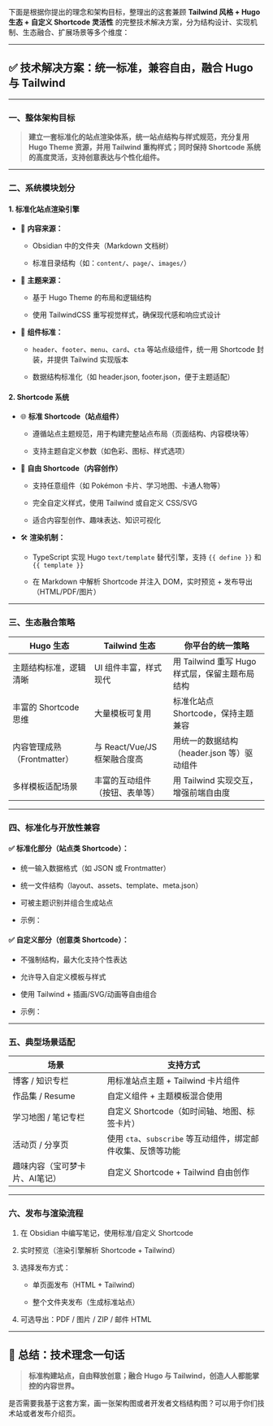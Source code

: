 
下面是根据你提出的理念和架构目标，整理出的这套兼顾 **Tailwind 风格 + Hugo 生态 + 自定义 Shortcode 灵活性** 的完整技术解决方案，分为结构设计、实现机制、生态融合、扩展场景等多个维度：

---

## ✅ 技术解决方案：统一标准，兼容自由，融合 Hugo 与 Tailwind

---

### 一、整体架构目标

> **建立一套标准化的站点渲染体系，统一站点结构与样式规范，充分复用 Hugo Theme 资源，并用 Tailwind 重构样式；同时保持 Shortcode 系统的高度灵活，支持创意表达与个性化组件。**

---

### 二、系统模块划分

#### 1. **标准化站点渲染引擎**

- 📁 **内容来源：**
    
    - Obsidian 中的文件夹（Markdown 文档树）
        
    - 标准目录结构（如：`content/`、`page/`、`images/`）
        
- 🎨 **主题来源：**
    
    - 基于 Hugo Theme 的布局和逻辑结构
        
    - 使用 TailwindCSS 重写视觉样式，确保现代感和响应式设计
        
- 🧱 **组件标准：**
    
    - `header`、`footer`、`menu`、`card`、`cta` 等站点级组件，统一用 Shortcode 封装，并提供 Tailwind 实现版本
        
    - 数据结构标准化（如 header.json, footer.json，便于主题适配）
        

#### 2. **Shortcode 系统**

- 🌐 **标准 Shortcode（站点组件）**
    
    - 遵循站点主题规范，用于构建完整站点布局（页面结构、内容模块等）
        
    - 支持主题自定义参数（如色彩、图标、样式选项）
        
- 🎨 **自由 Shortcode（内容创作）**
    
    - 支持任意组件（如 Pokémon 卡片、学习地图、卡通人物等）
        
    - 完全自定义样式，使用 Tailwind 或自定义 CSS/SVG
        
    - 适合内容型创作、趣味表达、知识可视化
        
- 🛠 **渲染机制：**
    
    - TypeScript 实现 Hugo `text/template` 替代引擎，支持 `{{ define }}` 和 `{{ template }}`
        
    - 在 Markdown 中解析 Shortcode 并注入 DOM，实时预览 + 发布导出（HTML/PDF/图片）
        

---

### 三、生态融合策略

|Hugo 生态|Tailwind 生态|你平台的统一策略|
|---|---|---|
|主题结构标准，逻辑清晰|UI 组件丰富，样式现代|用 Tailwind 重写 Hugo 样式层，保留主题布局结构|
|丰富的 Shortcode 思维|大量模板可复用|标准化站点 Shortcode，保持主题兼容|
|内容管理成熟（Frontmatter）|与 React/Vue/JS 框架融合度高|用统一的数据结构（header.json 等）驱动组件|
|多样模板适配场景|丰富的互动组件（按钮、表单等）|用 Tailwind 实现交互，增强前端自由度|

---

### 四、标准化与开放性兼容

#### ✅ 标准化部分（站点类 Shortcode）：

- 统一输入数据格式（如 JSON 或 Frontmatter）
    
- 统一文件结构（layout、assets、template、meta.json）
    
- 可被主题识别并组合生成站点
    
- 示例：


#### ✅ 自定义部分（创意类 Shortcode）：

- 不强制结构，最大化支持个性表达
    
- 允许导入自定义模板与样式
    
- 使用 Tailwind + 插画/SVG/动画等自由组合
    
- 示例：

---

### 五、典型场景适配

|场景|支持方式|
|---|---|
|博客 / 知识专栏|用标准站点主题 + Tailwind 卡片组件|
|作品集 / Resume|自定义组件 + 主题模板混合使用|
|学习地图 / 笔记专栏|自定义 Shortcode（如时间轴、地图、标签卡片）|
|活动页 / 分享页|使用 `cta`、`subscribe` 等互动组件，绑定邮件收集、反馈等功能|
|趣味内容（宝可梦卡片、AI笔记）|自定义 Shortcode + Tailwind 自由创作|

---

### 六、发布与渲染流程

1. 在 Obsidian 中编写笔记，使用标准/自定义 Shortcode
    
2. 实时预览（渲染引擎解析 Shortcode + Tailwind）
    
3. 选择发布方式：
    
    - 单页面发布（HTML + Tailwind）
        
    - 整个文件夹发布（生成标准站点）
        
4. 可选导出：PDF / 图片 / ZIP / 邮件 HTML
    

---

## 🎯 总结：技术理念一句话

> **标准构建站点，自由释放创意；融合 Hugo 与 Tailwind，创造人人都能掌控的内容世界。**

是否需要我基于这套方案，画一张架构图或者开发者文档结构图？可以用于你们技术站或者发布介绍页。